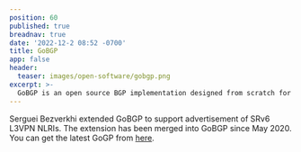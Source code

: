 ```yaml
---
position: 60
published: true
breadnav: true
date: '2022-12-2 08:52 -0700'
title: GoBGP
app: false
header:
  teaser: images/open-software/gobgp.png
excerpt: >-
  GoBGP is an open source BGP implementation designed from scratch for modern environment and implemented in a the Go Programming Language.
---
```


Serguei Bezverkhi extended GoBGP to support advertisement of SRv6 L3VPN NLRIs. The extension has been merged into GoBGP since May 2020. You can get the latest GoGP from [here](https://github.com/osrg/gobgp).
